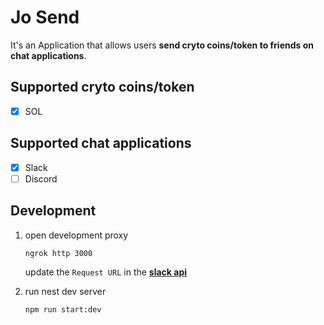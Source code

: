 # Jo Send

It's an Application that allows users **send cryto coins/token to friends on chat applications**.

## Supported cryto coins/token

- [x] SOL

## Supported chat applications

- [x] Slack
- [ ] Discord

## Development

1. open development proxy

   ```command
   ngrok http 3000
   ```

   update the `Request URL` in the **[slack api](https://api.slack.com/apps/A032XLWRP3N/general)**

2. run nest dev server

   ```command
   npm run start:dev
   ```
